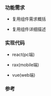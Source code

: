 
### 功能需求  
- 复用组件需求概括  

- 复用组件详细描述  



### 实现代码  
- react(pc端)  

- rax(mobile端)    

- vue(web端)  

### 参考  
